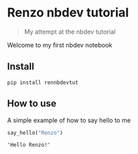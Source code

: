 # Renzo nbdev tutorial
> My attempt at the nbdev tutorial


Welcome to my first nbdev notebook

## Install

`pip install rennbdevtut`

## How to use

A simple example of how to say hello to me

```python
say_hello("Renzo")
```




    'Hello Renzo!'


